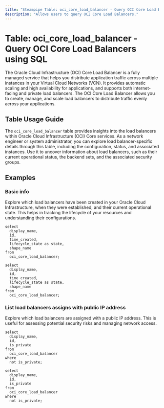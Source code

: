 ```yaml
---
title: "Steampipe Table: oci_core_load_balancer - Query OCI Core Load Balancers using SQL"
description: "Allows users to query OCI Core Load Balancers."
---
```


# Table: oci_core_load_balancer - Query OCI Core Load Balancers using SQL

The Oracle Cloud Infrastructure (OCI) Core Load Balancer is a fully managed service that helps you distribute application traffic across multiple instances in your Virtual Cloud Networks (VCN). It provides automatic scaling and high availability for applications, and supports both internet-facing and private load balancers. The OCI Core Load Balancer allows you to create, manage, and scale load balancers to distribute traffic evenly across your applications.

## Table Usage Guide

The `oci_core_load_balancer` table provides insights into the load balancers within Oracle Cloud Infrastructure (OCI) Core services. As a network engineer or system administrator, you can explore load balancer-specific details through this table, including the configuration, status, and associated instances. Use it to uncover information about load balancers, such as their current operational status, the backend sets, and the associated security groups.

## Examples

### Basic info
Explore which load balancers have been created in your Oracle Cloud Infrastructure, when they were established, and their current operational state. This helps in tracking the lifecycle of your resources and understanding their configurations.

```sql+postgres
select
  display_name,
  id,
  time_created,
  lifecycle_state as state,
  shape_name
from
  oci_core_load_balancer;
```

```sql+sqlite
select
  display_name,
  id,
  time_created,
  lifecycle_state as state,
  shape_name
from
  oci_core_load_balancer;
```

### List load balancers assigns with public IP address
Explore which load balancers are assigned with a public IP address. This is useful for assessing potential security risks and managing network access.

```sql+postgres
select
  display_name,
  id,
  is_private
from
  oci_core_load_balancer
where
  not is_private;
```

```sql+sqlite
select
  display_name,
  id,
  is_private
from
  oci_core_load_balancer
where
  not is_private;
```